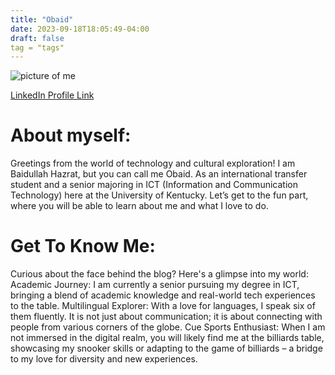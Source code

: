 ```yaml
---
title: "Obaid"
date: 2023-09-18T18:05:49-04:00
draft: false
tag = "tags"
---
```

![picture of me](https://media.licdn.com/dms/image/D5635AQGDmAwNHRAC1Q/profile-framedphoto-shrink_400_400/0/1695090532347?e=1695697200&v=beta&t=zQI475kAARDrYTSc2M3qeXcXiMNAeBVPCvigcAnygMU)

[LinkedIn Profile Link](https://www.linkedin.com/in/baidullah-hazrat-822112230/)

# About myself: 

Greetings from the world of technology and cultural exploration! I am Baidullah Hazrat, but you can call me Obaid. As an international transfer student and a senior majoring in ICT (Information and Communication Technology) here at the University of Kentucky. Let’s get to the fun part, where you will be able to learn about me and what I love to do.

# Get To Know Me: 

Curious about the face behind the blog? Here's a glimpse into my world:
Academic Journey: I am currently a senior pursuing my degree in ICT, bringing a blend of academic knowledge and real-world tech experiences to the table.
Multilingual Explorer: With a love for languages, I speak six of them fluently. It is not just about communication; it is about connecting with people from various corners of the globe.
Cue Sports Enthusiast: When I am not immersed in the digital realm, you will likely find me at the billiards table, showcasing my snooker skills or adapting to the game of billiards – a bridge to my love for diversity and new experiences.
